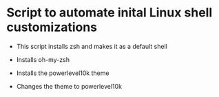 # Script to automate inital Linux shell customizations

- This script installs zsh and makes it as a default shell

- Installs oh-my-zsh

- Installs the powerlevel10k theme

- Changes the theme to powerlevel10k
